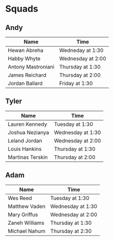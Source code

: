 # Squads

## Andy

Name               | Time
------------------ | ----------------
Hewan Abreha       | Wedneday at 1:30
Habby Whyte        | Wednesday at 2:00
Antony Mastroniani | Thursday at 1:30
James Reichard     | Thursday at 2:00
Jordan Ballard     | Friday at 1:30

## Tyler

Name             | Time
---------------- | -----------------
Lauren Kennedy   | Tuesday at 1:30
Joshua Nezianya  | Wednesday at 1:30
Leland Jordan    | Wednesday at 2:00
Louis Hankins    | Thursday at 1:30
Martinas Terskin | Thursday at 2:00

## Adam

Name           | Time
-------------- | -----------------
Wes Reed       | Tuesday at 1:30
Matthew Vaden  | Wednesday at 1:30
Mary Griffus   | Wednesday at 2:00
Zaneh Williams | Thursday at 1:30
Michael Nahum  | Thursday at 2:30
